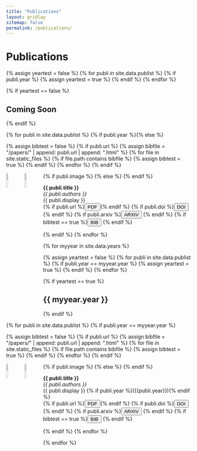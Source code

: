```yaml
---
title: "Publications"
layout: gridlay
sitemap: false
permalink: /publications/
---
```


# Publications

{% assign yeartest = false %}
{% for publi in site.data.publist %}
  {% if publi.year %}
   {% assign yeartest = true %}
  {% endif %}
{% endfor %}

{% if yeartest == false %}
## Coming Soon
{% endif %}


{% for publi in site.data.publist %}
{% if publi.year %}{% else %}

{% assign bibtest = false %}
{% if publi.url %}
{% assign bibfile = "/papers/" | append:  publi.url  | append: ".html" %}
{% for file in site.static_files %}
  {% if file.path contains bibfile %}
   {% assign bibtest = true %}
  {% endif %}
{% endfor %}
{% endif %}

 <div class="well-sm">
  {% if publi.image %}
   <img src="{{ site.url }}{{ site.baseurl }}/images/pubpic/{{ publi.image }}" class="img-responsive" width="10%" style="float: left" />
  {% else %}
   <img src="{{ site.url }}{{ site.baseurl }}/images/pubpic/dummy.png" width="10%" class="img2"  style="float: left" />
  {% endif %}

  <strong> {{ publi.title }}</strong> <br />
  <em>{{ publi.authors }} </em><br />
  {{ publi.display }}<br />
  {% if publi.url %}<a href="{{ site.url }}{{ site.baseurl }}/papers/{{ publi.url }}.pdf" target="_blank"><button class="btn-pdf">PDF</button></a>{% endif %}    {% if publi.doi %}<a href="http://dx.doi.org/{{ publi.doi }}" target="_blank"><button class="btn-doi">DOI</button></a> {% endif %}  {% if publi.arxiv %}<a href="https://arxiv.org/abs/{{ publi.arxiv }}" target="_blank"><button class="btn-arxiv">ARXIV</button></a> {% endif %}  {% if bibtest == true %}<a href="{{ site.url }}{{ site.baseurl }}/papers/{{ publi.url }}.html" target="_blank"><button class="btn-bib">BIB</button></a> {% endif %}    
</div>

{% endif %}
{% endfor %}


{% for myyear in site.data.years %}

{% assign yeartest = false %}
{% for publi in site.data.publist %}
  {% if publi.year == myyear.year %}
   {% assign yeartest = true %}
  {% endif %}
{% endfor %}

{% if yeartest == true %}
## {{ myyear.year }}
{% endif %}

{% for publi in site.data.publist %}
{% if publi.year == myyear.year %}


{% assign bibtest = false %}
{% if publi.url %}
{% assign bibfile = "/papers/" | append:  publi.url  | append: ".html" %}
{% for file in site.static_files %}
  {% if file.path contains bibfile %}
   {% assign bibtest = true %}
  {% endif %}
{% endfor %}
{% endif %}

 <div class="well-sm">
  {% if publi.image %}
   <img src="{{ site.url }}{{ site.baseurl }}/images/pubpic/{{ publi.image }}" class="img-responsive" width="10%" style="float: left" />
  {% else %}
   <img src="{{ site.url }}{{ site.baseurl }}/images/pubpic/dummy.png" width="10%" class="img2"  style="float: left" />
  {% endif %}

  <strong> {{ publi.title }}</strong> <br />
  <em>{{ publi.authors }} </em><br />
  {{ publi.display }} {% if publi.year %}({{publi.year}}){% endif %}<br />
  {% if publi.url %}<a href="{{ site.url }}{{ site.baseurl }}/papers/{{ publi.url }}.pdf" target="_blank"><button class="btn-pdf">PDF</button></a>{% endif %}    {% if publi.doi %}<a href="http://dx.doi.org/{{ publi.doi }}" target="_blank"><button class="btn-doi">DOI</button></a> {% endif %}   {% if publi.arxiv %}<a href="https://arxiv.org/abs/{{ publi.arxiv }}" target="_blank"><button class="btn-arxiv">ARXIV</button></a> {% endif %}   {% if bibtest == true %}<a href="{{ site.url }}{{ site.baseurl }}/papers/{{ publi.url }}.html" target="_blank"><button class="btn-bib">BIB</button></a> {% endif %}
 </div>
{% endif %}
{% endfor %}

{% endfor %}


